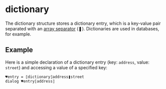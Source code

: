 # dictionary

The dictionary structure stores a dictionary entry, which is a key-value pair separated with an [array separator](G1ANT.Manual/appendices/special-characters/array-separator.md) (❚). Dictionaries are used in databases, for example.

## Example

Here is a simple declaration of a dictionary entry (key: `address`, value: `street`) and accessing a value of a specified key:

```G1ANT
♥entry = ⟦dictionary⟧address❚street
dialog ♥entry⟦address⟧
```

